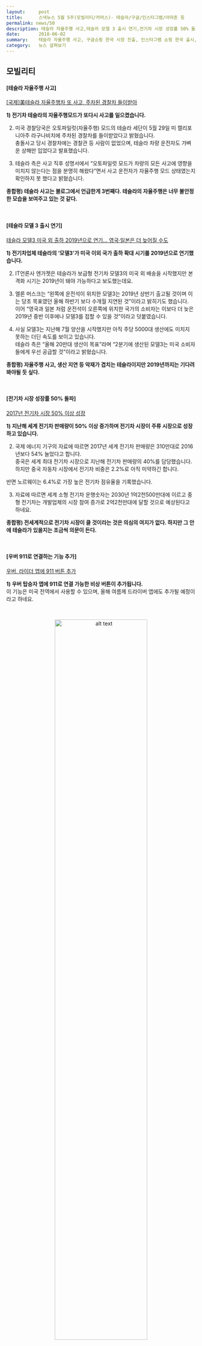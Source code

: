 ```yaml
---
layout:     post
title:      스낵뉴스 5월 5주(모빌리티/커머스)- 테슬라/구글/인스타그램/아마존 등
permalink: news/50
description: 테슬라 자율주행 사고,테슬라 모델 3 출시 연기,전기차 시장 성장률 50% 돌파,우버 911로 연결하는 기능 추가,바이두 자율주행 차 시운행,구글쇼핑 한국 시장 진출 준비,인스타그램 쇼핑 서비스 한국 출시,알리바바 AI스피커 300만 대 판매,아마존 MS제치고 브랜드 가치 3위 등극
date:       2018-06-02
summary:    테슬라 자율주행 사고, 구글쇼핑 한국 시장 진출, 인스타그램 쇼핑 한국 출시,아마존 MS제치고 브랜드 가치 3위 등극 등
category:   뉴스 살펴보기
---
```


## 모빌리티 

#### [테슬라 자율주행 사고]

[[국제]美테슬라 자율주행차 또 사고, 주차된 경찰차 들이받아](http://www.etnews.com/20180530000104)

<strong>1) 전기차 테슬라의 자율주행모드가 또다시 사고를 일으켰습니다.</strong>  

2) 미국 경찰당국은 오토파일럿(자율주행) 모드의 테슬라 세단이 5월 29일 미 캘리포니아주 라구나비치에 주차된 경찰차를 들이받았다고 밝혔습니다.   
충돌사고 당시 경찰차에는 경찰관 등 사람이 없었으며, 테슬라 차량 운전자도 가벼운 상해만 입었다고 발표했습니다. 

3) 테슬라 측은 사고 직후 성명서에서 “오토파일럿 모드가 차량의 모든 사고에 영향을 미치지 않는다는 점을 분명히 해왔다”면서 사고 운전자가 자율주행 모드 상태였는지 확인하지 못 했다고 밝혔습니다.


<strong> 종합평) 테슬라 사고는 블로그에서 언급한게 3번째다. 테슬라의 자율주행은 너무 불안정한 모습을 보여주고 있는 것 같다.</strong>

<br>

#### [테슬라 모델 3 출시 연기]

[ 테슬라 모델3 미국 외 출하 2019년으로 연기… 영국·일본은 더 늦어질 수도](http://moneys.mt.co.kr/news/mwView.php?no=2018053108518096081)

<strong>1) 전기차업체 테슬라의 ‘모델3’가 미국 이외 국가 출하 확대 시기를 2019년으로 연기했습니다.</strong>

2) IT언론사 엔가젯은 테슬라가 보급형 전기차 모델3의 미국 외 배송을 시작했지만 본격화 시기는 2019년이 돼야 가능하다고 보도했는데요. 

3) 엘론 머스크는 “왼쪽에 운전석이 위치한 모델3는 2019년 상반기 출고될 것이며 이는 당초 목표였던 올해 하반기 보다 수개월 지연된 것”이라고 밝히기도 했습니다.   
이어 “영국과 일본 처럼 운전석이 오른쪽에 위치한 국가의 소비자는 이보다 더 늦은 2019년 중반 이후에나 모델3를 접할 수 있을 것”이라고 덧붙였습니다. 

4) 사실 모델3는 지난해 7월 양산을 시작했지만 아직 주당 5000대 생산에도 미치지 못하는 더딘 속도를 보이고 있습니다.  
테슬라 측은 “올해 20만대 생산이 목표”라며 “2분기에 생산된 모델3는 미국 소비자들에게 우선 공급할 것”이라고 밝혔습니다.

<strong> 종합평) 자율주행 사고, 생산 지연 등 악재가 겹치는 테슬라이지만 2019년까지는 기다려봐야될 듯 싶다.</strong>


<br>

#### [전기차 시장 성장률 50% 돌파]

[2017년 전기차 시장 50% 이상 성장](http://news.inews24.com/php/news_view.php?g_serial=1097788&g_menu=020600&rrf=nv)

<strong>1) 지난해 세계 전기차 판매량이 50% 이상 증가하며 전기차 시장이 주류 시장으로 성장하고 있습니다.</strong>

2) 국제 에너지 기구의 자료에 따르면 2017년 세계 전기차 판매량은 310만대로 2016년보다 54% 늘었다고 합니다.   
중국은 세계 최대 전기차 시장으로 지난해 전기차 판매량의 40%를 담당했습니다. 
하지만 중국 자동차 시장에서 전기차 비중은 2.2%로 아직 미약하긴 합니다.

반면 노르웨이는 6.4%로 가장 높은 전기차 점유율을 기록했습니다.

3) 자료에 따르면 세계 소형 전기차 운행숫자는 2030년 1억2천500만대에 이르고 중형 전기차는 개발업체의 시장 참여 증가로 2억2천만대에 달할 것으로 예상된다고 하네요. 

<strong> 종합평) 전세계적으로 전기차 시장이 클 것이라는 것은 의심의 여지가 없다. 하지만 그 안에 테슬라가 있을지는 조금씩 의문이 든다.</strong>

<br>



#### [우버 911로 연결하는 기능 추가]

[우버, 라이더 앱에 911 버튼 추가](http://www.zdnet.co.kr/news/news_view.asp?artice_id=20180529235404&type=det&re=)

<strong>1) 우버 탑승자 앱에 911로 연결 가능한 비상 버튼이 추가됩니다.</strong>  
이 기능은 미국 전역에서 사용할 수 있으며, 올해 여름께 드라이버 앱에도 추가될 예정이라고 하네요.

<br>

<p align ="middle">	
 <img src="http://image.zdnet.co.kr/2018/05/30/hjan_eZ75qteovCCjStW.jpg" alt="alt text" width = "70%">
</p>

<br>


2) 이 조치는 우버 운전기사에 의한 강간이나 폭행 등 불미스러운 일이 일어난 것에 대한 조치라고 하는데요.  
우버 측은 이러한 사고를 예방하고, 운전자와 탑승자 모두 안전한 여정이 될 수 있도록 새로운 기능을 개발했다고 설명했습니다.

<br>

#### [바이두 자율주행 차 시운행]

[中 바이두, '자율주행 공유 자동차' 시운행](http://www.zdnet.co.kr/news/news_view.asp?artice_id=20180529074825&type=det&re=)

<strong>1) 중국 인터넷 기업 바이두와 차량 공유 기업 판다(PAND-AUTO)가 자율주행 공유 자동차 시운행을 실시합니다.</strong>

2) 바이두의 자율주행 플랫폼 '아폴로(Apollo)'를 기반으로 한 '발렛파킹(Valet Parking)' 상품이 탑재된 6대의 차량이 충칭에서 1개월 간 시운행을 하게 된다고 하네요  .
발렛파킹은 바이두가 자체적으로 연구개발한 자율주행 상품입니다.   
공유 자동차의 호출, 세차, 자동 충전 등 기능을 갖췄고 동시에 신호등을 식별하고 행인과 장애물을 피하는 등 자율주행 기능을 탑재했습니다.

<br>

<p align ="middle">	
 <img src="http://image.zdnet.co.kr/2018/05/29/hjyoo_9TRFby6C5uefj0.jpg" alt="alt text" width = "70%">
</p>

<br>


3) 양사가 맞손을 잡은 이번 시운행은 대중에 개방됩니다.
초청장을 받은 사용자가 판다 모바일 앱을 통해 지정한 지점에서 자동차를 호출할 수 있는데요.   
모바일 앱을 통해 출발지와 목적지를 입력하면 된다고 합니다. 스마트폰을 통해 자동차를 조작할 수도 있습니다.  
다만 모든 차량에는 안전 요원이 배치돼 실시간으로 안전을 감시한다고 하네요.

​4) 발렛파킹 솔루션은 6개의 카메라와 12개의 초음파 레이더 센서를 부착해 데이터학습을 거쳐 다양한 식별을 합니다.
또 딥러닝 시스템을 통해 승객과 행인의 안전을 보호하며 차량의 차체와 LED 등에 EMI 시스템이 탑재돼 실시간으로 차량의 상황을 메인 시스템으로 전송하여 차량과 사용자의 소통도 지원한다고 하네요.

<strong> 종합평) 중국 top3 중 기술적으로는 바이두가 가장 신경을 많이 쓰는 듯. 바이두의 자율주행차를 기대해보자.</strong>

<br>

- - -

## 커머스 

#### [구글쇼핑 한국 시장 진출 준비]
[[단독] 구글 쇼핑, 한국 시장 진출 초읽기... 네이버·카카오와 경쟁 불가피](http://biz.chosun.com/site/data/html_dir/2018/05/25/2018052502269.html)

<strong>1) 구글이 한국에서도 ‘구글 쇼핑’ 서비스를 시작합니다.</strong>  

2) 지난달 구글은 협력사들에게 구글 쇼핑과 관련한 업로드용 상품 데이터 베이스 구성방식과 광고 성과 측정 방식 등을 전반적으로 설명하는 비공개 세션을 마련했습니다.   
구글 쇼핑은 구글 사업 모델 중 하나로 네이버 쇼핑 검색처럼 온라인 쇼핑 사업자들이 올려둔 상품들을 종합해서 노출해 쉽게 가격을 비교할 수 있는 서비스입니다. 

[구글쇼핑 바로가기](https://www.google.co.kr/shopping?hl=ko)

3) 구글 쇼핑은 국내에서 베타 서비스를 실행하기 위한 사이트도 제작했습니다. 구글 검색창을 통해 구글 쇼핑을 검색하면 ‘구글 쇼핑 베타 바로가기’ 링크가 보여지구요. 
현재 해당 링크를 클릭하면 카테고리별 인기 품목을 보여주는 화면이 나오지만 상품을 클릭하면 쇼핑 관련 검색 결과를 아직 노출하지는 않고 있습니다.

4) 구글은 구글 쇼핑 서비스를 시작하면서 AI 스피커에 쇼핑 기능을 탑재할 가능성이 큰 것으로 알려졌습니다. 
구글은 현재 AI 스피커 구글 홈과 구글 홈 미니에 대한 전파 인증을 받아놓은 상태입니다.   
업계에서는 빠르면 상반기, 늦어도 연내 구글 홈이 한국에 정식 출시할 것으로 보고 있습니다.   
스마트폰에 탑재된 구글의 AI 비서 어시스턴트는 이미 한국어 서비스를 시작했고요.  

현재 구글 코리아는 신세계그룹 계열사인 신세계I&C 와 구글 홈 유통 경로 확보를 위해 논의 중이입니다. 
두 회사 계약이 확정되면 이마트나 일렉트로마트에서 구글 홈을 구입할 수 있을 것으로 보입니다.

<strong> 종합평) 네이버와 카카오가 직접적인 타격을 입을 것이다. 과연 구글은 한국에서 어떤 쇼핑 서비스를 보여줄지 이커머스 필드에 있는 사람으로서 기대가 된다.</strong>

<br>


#### [인스타그램 쇼핑 서비스 한국 출시]

[인스타그램에서 쇼핑한다…"사진 속 태그 누르면 연결"(종합)](http://www.yonhapnews.co.kr/bulletin/2018/05/31/0200000000AKR20180531082451017.HTML?input=1195m)    
[인스타그램 쇼핑 기능, 한국서도 사용 가능](http://www.zdnet.co.kr/news/news_view.asp?artice_id=20180531083542&type=det&re=)


<strong>1) 인스타그램이 31일 국내에서 쇼핑 서비스를 공식적으로 개시했습니다.</strong>

2) 인스타그램의 쇼핑은 게시물 내에 제품 정보를 태그하는 방식으로 이뤄집니다.   
사용자가 사진 속의 상품에 달린 태그를 터치하면 구매 페이지로 바로 연결이 됩니다.

<br>

<p align ="middle">	
 <img src="http://img.yonhapnews.co.kr/etc/inner/KR/2018/05/31/AKR20180531082451017_05_i.jpg" alt="alt text" width = "50%">
</p>

<br>


3) 현재 정식 도입 전에 티몬 뷰티·에잇세컨즈·럭키슈에뜨·스타일쉐어·라네즈·마몽드·W컨셉 등 7개 패션·미용 브랜드가 인스타그램 쇼핑 기능을 시험 적용한 상태입니다.  

4) 지난 3월 나스미디어의 조사에 따르면 인스타그램은 페이스북을 제치고 여성이 가장 많이 이용하는 SNS로 꼽히기도 했는데요.   
연령대별로는 20대와 30대에서 1위 페이스북을 바짝 추격했고 지난해 8월 기준 월활동사용자(MAU)는 1천만명을 넘었습니다. 

이를 볼때 향후 패션·미용 유통 시장에서 인스타그램의 파급력을 충분히 예상할 수 있습니다.

수잔 로즈 디렉터는 인스타그램 내에서 지불까지 이뤄지는 '인앱 결제' 기능 계획은 없다고 밝혔으며 입점 브랜드에 수수료도 물리지 않는다고 밝혔습니다.

<strong> 종합평) 드디어 인스타 쇼핑이 국내에 떴다. 특히 뷰티쪽에서 발빠르게 움직이고 있는 듯하다. 어서 빨리 써봐야겠다.</strong>

<br>


#### [알리바바 AI스피커 300만 대 판매]

[ 中 알리바바, AI 스피커 판매 300만대 돌파](http://www.zdnet.co.kr/news/news_view.asp?artice_id=20180529072044&type=det&re=)

<strong>1) 중국 알리바바의 인공지능 스피커 '티몰 지니' 판매량이 누적 300만 대를 넘어섰습니다.</strong>
지난해 7월 출시된 지 1년도 채 안돼 세운 기록이라고 하네요.

2) 알리바바의 AI 스피커는 세계 3위, 중국 1위 판매량을 달리고 있습니다. 아마존의 AI 스피커가 1분기에만 400만대를 출하한 것에 비하면 적은 수량이지만 중국 내에서는 1위라고 하네요.

<br>

#### [아마존 MS제치고 브랜드 가치 3위 등극]

[아마존 브랜드 가치, MS 제쳤다](http://www.zdnet.co.kr/news/news_view.asp?artice_id=20180529094232&type=det&re=)

<strong>1) 미국의 전자상거래 업체 아마존이 마이크로소프트를 제치고 3위를 기록했습니다.</strong>

2) 미디어 그룹 WPP와 칸타 밀워드브라운은 2018 ‘브랜드Z’ 글로벌 100대 최고가치 브랜드 순위를 발표했습니다.
100위권 내에 선정된 글로벌 100대 브랜드의 가치는 2006년 첫 연구를 시작한 이후 최대 연간 상승율인 21%가 늘어나 총액이 4.4조 달러(약 4천728조원)에 이르렀다고 분석했는데요.

<br>

<p align ="middle">	
 <img src="http://image.zdnet.co.kr/2018/05/29/paikshow_stviQWJ1yP9.jpg" alt="alt text" width = "70%">
</p>

<br>


3) 순위는 올해도 테크 기업이 브랜드 파워에서 초강세를 보이는 경향이 지속되었는데요.
테크놀로지 관련 브랜드인 구글(3천21억 달러)과 애플(3천6억 달러)은 각각 지난해 대비 23%, 28%의 브랜드 가치 성장을 이뤄 1, 2위를 유지했습니다. 
아마존은 브랜드 가치가 49% 늘어나 마이크로소프트를 제치고 3위에 올랐습니다.

브랜드 가치가 65% 상승한 중국의 텐센트는 지난해 보다 3계단 뛰어 오른 5위를 차지, 페이스북(6위)을 5위권 밖으로 밀어냈습니다.

4) 중국은 톱 100 순위에 총 14개 브랜드를 배출했는데요. 차이나모바일 한 브랜드만 100위권에 있던 2006년과 대조적입니다.   
또한 중국 톱 10 브랜드의 가치는 지난해 대비 47% 성장, 미국 톱10 브랜드(+23%)보다 두 배 높은 상승률을 기록했습니다.

<br>

<p align ="middle">	
 <img src="http://image.zdnet.co.kr/2018/05/29/paikshow_D80QJK7DCjs.jpg" alt="alt text" width = "70%">
</p>

<br>


5) 최근 세계로 입지를 확장하고 있는 알리바바(9위)는 싱글즈데이(광군제) 흥행 성공을 발판으로 92%의 상승세를 기록, 사상 처음으로 10위권에 진입했습니다.   ​
한국에서는 지난해에 이어 올해도 삼성이 유일하게 100대 브랜드에 선정됐습니다.   
삼성은 33위로 아시아 브랜드 중 5위를 차지했으며 삼성의 브랜드 가치는 지난 1년 동안 34% 증가한 약 322억 달러(약 41조원)으로 평가됩니다. 

<br>
